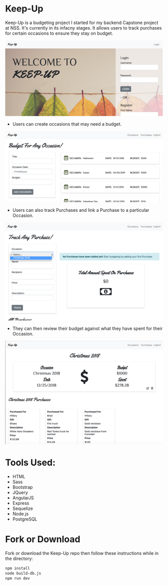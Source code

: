 # Keep-Up

Keep-Up is a budgeting project I started for my backend Capstone project at NSS. It's currently in its infacny stages. It allows users to track purchases for certain occasions to ensure they stay on budget. 

![alt text](client/images/keep-up-home.png)

- Users can create occasions that may need a budget.

![alt text](client/images/budget.png)

- Users can also track Purchases and link a Purchase to a particular Occasion.

![alt text](client/images/purchases.png)

- They can then review their budget against what they have spent for their Occasion.

![alt text](client/images/individualOcc.png)


# Tools Used:

- HTML
- Sass
- Bootstrap
- JQuery
- AngularJS
- Express
- Sequelize
- Node.js
- PostgreSQL

# Fork or Download

Fork or download the Keep-Up repo then follow these instructions while in the directory:

```
npm install
node build-db.js
npm run dev
```
